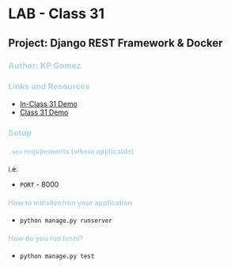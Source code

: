 # LAB - Class 31
## Project: Django REST Framework & Docker
### <span style="color: lightblue"> Author: KP Gomez</span>
### <span style="color: lightblue">Links and Resources</span>
- [In-Class 31 Demo](https://github.com/codefellows/seattle-code-python-401n8/tree/main/class-31/in-class-demo)
- [Class 31 Demo](https://github.com/codefellows/seattle-code-python-401n8/tree/main/class-31/demo)

### <span style="color: lightblue">Setup</span>
#### <span style="color: lightblue">`.env` requirements (where applicable)</span>

i.e.

- `PORT` - 8000


#### <span style="color: lightblue">How to initialize/run your application</span>
- `python manage.py runserver`


#### <span style="color: lightblue">How do you run tests?</span>
- `python manage.py test`